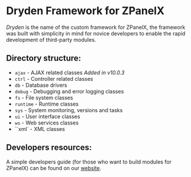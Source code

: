 # Dryden Framework for ZPanelX

*Dryden* is the name of the custom framework for ZPanelX, the framework was built with simplicity in mind for novice developers to enable the rapid development of third-party modules.

Directory structure:
--------------------
* ``ajax``         - AJAX related classes *Added in v10.0.3*
* ``ctrl``         - Controller related classes
* ``db``           - Database drivers
* ``debug``        - Debugging and error logging classes
* ``fs``           - File system classes
* ``runtime``      - Runtime classes
* ``sys``          - System monitoring, versions and tasks
* ``ui``           - User interface classes
* ``ws``           - Web services classes
* ``xml`          - XML classes

Developers resources:
---------------------
A simple developers guide (for those who want to build modules for ZPanelX) can be found on our [website](http://www.zpanelcp.com/wp-content/uploads/2012/12/Module-developers-guide.pdf).